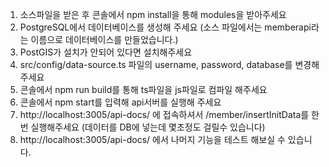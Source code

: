
1. 소스파일을 받은 후 콘솔에서 npm install을 통해 modules을 받아주세요
2. PostgreSQL에서 데이터베이스를 생성해 주세요 (소스 파일에서는 memberapi라는 이름으로 데이터베이스를 만들었습니다.)
3. PostGIS가 설치가 안되어 있다면 설치해주세요
4. src/config/data-source.ts 파일의 username, password, database를 변경해 주세요
5. 콘솔에서 npm run build를 통해 ts파일을 js파일로 컴파일 해주세요
6. 콘솔에서 npm start를 입력해 api서버를 실행해 주세요
7. http://localhost:3005/api-docs/ 에 접속하셔서 /member/insertInitData를 한번 실행해주세요 
  (데이터를 DB에 넣는데 몇초정도 걸릴수 있습니다)
8. http://localhost:3005/api-docs/ 에서 나머지 기능을 테스트 해보실 수 있습니다.

